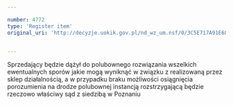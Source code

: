 ```yaml
---

number: 4772
type: 'Register item'
original_uri: 'http://decyzje.uokik.gov.pl/nd_wz_um.nsf/0/3C5E717A91E68AFAC1257B7A003D4D94?OpenDocument'


---
```


Sprzedający będzie dążył do polubownego rozwiązania wszelkich ewentualnych sporów jakie mogą wyniknąć w związku z realizowaną przez sklep działalnością, a w przypadku braku możliwości osiągnięcia porozumienia na drodze polubownej instancją rozstrzygającą będzie rzeczowo właściwy sąd z siedzibą w Poznaniu
